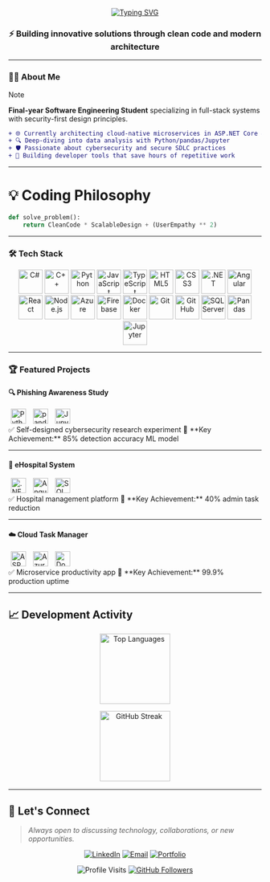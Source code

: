 <p align="center">
  <a href="https://git.io/typing-svg">
    <img src="https://readme-typing-svg.demolab.com?font=Roboto+Condensed&weight=700&size=32&duration=2800&pause=1000&color=000000&center=true&vCenter=true&width=800&height=100&lines=Hello%2C+I'm+Lana+Mustafic;Aspiring+Full-Stack+Developer" alt="Typing SVG" />
  </a>
</p>

<h3 align="center">⚡ Building innovative solutions through clean code and modern architecture</h3>

---

### 🧑‍💻 About Me
> [!NOTE]
> **Final-year Software Engineering Student** specializing in full-stack systems with security-first design principles.

```diff
+ 🌐 Currently architecting cloud-native microservices in ASP.NET Core & Azure
+ 🔍 Deep-diving into data analysis with Python/pandas/Jupyter
+ 🛡️ Passionate about cybersecurity and secure SDLC practices
+ 🚀 Building developer tools that save hours of repetitive work
```

---

# 💡 Coding Philosophy

```python
def solve_problem():
    return CleanCode * ScalableDesign + (UserEmpathy ** 2)
```
---

### 🛠️ Tech Stack

<p align="center">
  <!-- Languages -->
  <img src="https://cdn.jsdelivr.net/gh/devicons/devicon/icons/csharp/csharp-original.svg" height="48" alt="C#" />
  <img src="https://cdn.jsdelivr.net/gh/devicons/devicon/icons/cplusplus/cplusplus-original.svg" height="48" alt="C++" />
  <img src="https://cdn.jsdelivr.net/gh/devicons/devicon/icons/python/python-original.svg" height="48" alt="Python" />
  <img src="https://cdn.jsdelivr.net/gh/devicons/devicon/icons/javascript/javascript-original.svg" height="48" alt="JavaScript" />
  <img src="https://cdn.jsdelivr.net/gh/devicons/devicon/icons/typescript/typescript-original.svg" height="48" alt="TypeScript" />
  <img src="https://cdn.jsdelivr.net/gh/devicons/devicon/icons/html5/html5-original.svg" height="48" alt="HTML5" />
  <img src="https://cdn.jsdelivr.net/gh/devicons/devicon/icons/css3/css3-original.svg" height="48" alt="CSS3" />
  
  <!-- Frameworks -->
  <img src="https://cdn.jsdelivr.net/gh/devicons/devicon/icons/dot-net/dot-net-original.svg" height="48" alt=".NET" />
  <img src="https://cdn.jsdelivr.net/gh/devicons/devicon/icons/angularjs/angularjs-original.svg" height="48" alt="Angular" />
  <img src="https://cdn.jsdelivr.net/gh/devicons/devicon/icons/react/react-original.svg" height="48" alt="React" />
  
  <!-- Backend/Cloud -->
  <img src="https://cdn.jsdelivr.net/gh/devicons/devicon/icons/nodejs/nodejs-original.svg" height="48" alt="Node.js" />
  <img src="https://cdn.jsdelivr.net/gh/devicons/devicon/icons/azure/azure-original.svg" height="48" alt="Azure" />
  <img src="https://cdn.jsdelivr.net/gh/devicons/devicon/icons/firebase/firebase-plain.svg" height="48" alt="Firebase" />
  
  <!-- DevOps -->
  <img src="https://cdn.jsdelivr.net/gh/devicons/devicon/icons/docker/docker-original.svg" height="48" alt="Docker" />
  <img src="https://cdn.jsdelivr.net/gh/devicons/devicon/icons/git/git-original.svg" height="48" alt="Git" />
  <img src="https://cdn.jsdelivr.net/gh/devicons/devicon/icons/github/github-original.svg" height="48" alt="GitHub" />
  
  <!-- Data -->
  <img src="https://www.svgrepo.com/show/303229/microsoft-sql-server-logo.svg" height="48" alt="SQL Server" />
  <img src="https://cdn.jsdelivr.net/gh/devicons/devicon/icons/pandas/pandas-original.svg" height="48" alt="Pandas" />
  <img src="https://cdn.jsdelivr.net/gh/devicons/devicon/icons/jupyter/jupyter-original.svg" height="48" alt="Jupyter" />
</p>

---

### 🏆 Featured Projects

#### 🔍 Phishing Awareness Study
<div>
  <img src="https://cdn.jsdelivr.net/gh/devicons/devicon/icons/python/python-original.svg" width="30" title="Python" hspace="5">
  <img src="https://cdn.jsdelivr.net/gh/devicons/devicon/icons/pandas/pandas-original.svg" width="30" title="pandas" hspace="5">
  <img src="https://cdn.jsdelivr.net/gh/devicons/devicon/icons/jupyter/jupyter-original.svg" width="30" title="Jupyter" hspace="5">
</div>
✅ Self-designed cybersecurity research experiment  
🎯 **Key Achievement:** 85% detection accuracy ML model

---

#### 🏥 eHospital System
<div>
  <img src="https://cdn.jsdelivr.net/gh/devicons/devicon/icons/dot-net/dot-net-original.svg" width="30" title=".NET" hspace="5">
  <img src="https://cdn.jsdelivr.net/gh/devicons/devicon/icons/angularjs/angularjs-original.svg" width="30" title="Angular" hspace="5">
  <img src="https://www.svgrepo.com/show/303229/microsoft-sql-server-logo.svg" width="30" title="SQL Server" hspace="5">
</div>
✅ Hospital management platform  
🎯 **Key Achievement:** 40% admin task reduction

---

#### ☁️ Cloud Task Manager
<div>
  <img src="https://cdn.jsdelivr.net/gh/devicons/devicon/icons/dotnetcore/dotnetcore-original.svg" width="30" title="ASP.NET Core" hspace="5">
  <img src="https://cdn.jsdelivr.net/gh/devicons/devicon/icons/azure/azure-original.svg" width="30" title="Azure" hspace="5">
  <img src="https://cdn.jsdelivr.net/gh/devicons/devicon/icons/docker/docker-original.svg" width="30" title="Docker" hspace="5">
</div>
✅ Microservice productivity app  
🎯 **Key Achievement:** 99.9% production uptime

---

## 📈 Development Activity

<div align="center" style="margin: 1rem 0">
  <img src="https://github-readme-stats.vercel.app/api/top-langs/?username=lana-mustafic&layout=compact&hide_border=true&langs_count=5&title_color=000000&text_color=000000&bg_color=ffffff" 
       alt="Top Languages" 
       style="height: 140px; display: block; margin: 0 auto 0.5rem;">
       
  <img src="https://streak-stats.demolab.com/?user=lana-mustafic&hide_border=true&stroke=000000&background=ffffff&currStreakNum=000000&sideNums=000000&currStreakLabel=000000&sideLabels=000000" 
       alt="GitHub Streak" 
       style="height: 140px; display: block; margin: 0 auto;">
</div>

---
## 💬 Let's Connect

> *Always open to discussing technology, collaborations, or new opportunities.*

<div align="center">

[![LinkedIn](https://img.shields.io/badge/-CONNECT_ON_LINKEDIN-0A66C2?style=for-the-badge&logo=linkedin&logoColor=white)](https://linkedin.com/in/lana-mustafic)
[![Email](https://img.shields.io/badge/-REACH_VIA_EMAIL-EA4335?style=for-the-badge&logo=gmail&logoColor=white)](mailto:llanamustafic@gmail.com)
[![Portfolio](https://img.shields.io/badge/-VIEW_MY_PORTFOLIO-2563EB?style=for-the-badge&logo=google-chrome&logoColor=white)](https://lana-mustafic.github.io/portfolio/)

</div>

<p align="center">
  <img src="https://komarev.com/ghpvc/?username=lana-mustafic&label=PROFILE+VISITS&color=2563EB&style=for-the-badge" alt="Profile Visits">
  <a href="https://github.com/lana-mustafic?tab=followers">
    <img src="https://img.shields.io/github/followers/lana-mustafic?label=FOLLOWERS&style=for-the-badge&color=581c87" alt="GitHub Followers">
  </a>
</p>


